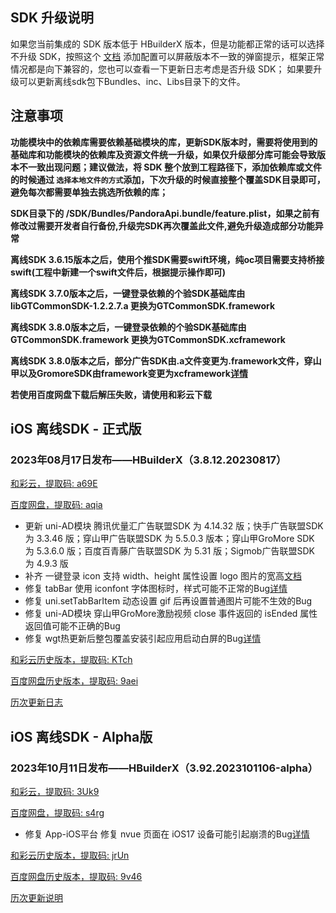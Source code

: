## SDK 升级说明
如果您当前集成的 SDK 版本低于 HBuilderX 版本，但是功能都正常的话可以选择不升级 SDK，按照这个 [文档](https://ask.dcloud.net.cn/article/35627) 添加配置可以屏蔽版本不一致的弹窗提示，框架正常情况都是向下兼容的，您也可以查看一下更新日志考虑是否升级 SDK； 如果要升级可以更新离线sdk包下Bundles、inc、Libs目录下的文件。

## 注意事项
**功能模块中的依赖库需要依赖基础模块的库，更新SDK版本时，需要将使用到的基础库和功能模块的依赖库及资源文件统一升级，如果仅升级部分库可能会导致版本不一致出现问题；建议做法，将 SDK 整个放到工程路径下，添加依赖库或文件的时候通过 `选择本地文件的方式`添加，下次升级的时候直接整个覆盖SDK目录即可，避免每次都需要单独去挑选所依赖的库；**

**SDK目录下的 /SDK/Bundles/PandoraApi.bundle/feature.plist，如果之前有修改过需要开发者自行备份,升级完SDK再次覆盖此文件,避免升级造成部分功能异常**

**离线SDK 3.6.15版本之后，使用个推SDK需要swift环境，纯oc项目需要支持桥接swift(工程中新建一个swift文件后，根据提示操作即可)**

**离线SDK 3.7.0版本之后，一键登录依赖的个验SDK基础库由libGTCommonSDK-1.2.2.7.a 更换为GTCommonSDK.framework**

**离线SDK 3.8.0版本之后，一键登录依赖的个验SDK基础库由GTCommonSDK.framework 更换为GTCommonSDK.xcframework**

**离线SDK 3.8.0版本之后，部分广告SDK由.a文件变更为.framework文件，穿山甲以及GromoreSDK由framework变更为xcframework[详情](https://nativesupport.dcloud.net.cn/AppDocs/usemodule/iOSModuleConfig/uniad.html)**

**若使用百度网盘下载后解压失败，请使用和彩云下载**


## iOS 离线SDK - 正式版

### 2023年08月17日发布——HBuilderX（3.8.12.20230817） 

[和彩云，提取码: a69E](https://caiyun.139.com/m/i?115ComLyhnmhe) 

[百度网盘，提取码: aqia](https://pan.baidu.com/s/1uhtt18f4BPHGI1OsY3EV2Q?pwd=aqia)

+ 更新 uni-AD模块 腾讯优量汇广告联盟SDK 为 4.14.32 版；快手广告联盟SDK 为 3.3.46 版；穿山甲广告联盟SDK 为 5.5.0.3 版本；穿山甲GroMore SDK 为 5.3.6.0 版；百度百青藤广告联盟SDK 为 5.31 版；Sigmob广告联盟SDK 为 4.9.3 版
+ 补齐 一键登录 icon 支持 width、height 属性设置 logo 图片的宽高[文档](https://uniapp.dcloud.net.cn/univerify.html)
+ 修复 tabBar 使用 iconfont 字体图标时，样式可能不正常的Bug[详情](https://ask.dcloud.net.cn/question/173375)
+ 修复 uni.setTabBarItem 动态设置 gif 后再设置普通图片可能不生效的Bug
+ 修复 uni-AD模块 穿山甲GroMore激励视频 close 事件返回的 isEnded 属性返回值可能不正确的Bug
+ 修复 wgt热更新后整包覆盖安装引起应用启动白屏的Bug[详情](https://ask.dcloud.net.cn/question/163393)


[和彩云历史版本，提取码: KTch](https://caiyun.139.com/m/i?115ConJIYzT1T) 

[百度网盘历史版本，提取码: 9aei](https://pan.baidu.com/s/18fdKFWenPTqjlXQUwvn_nw?pwd=9aei)

[历次更新日志](AppDocs/download/update_history_iOS_release.md)


## iOS 离线SDK - Alpha版

### 2023年10月11日发布——HBuilderX（3.92.2023101106-alpha）

[和彩云，提取码: 3Uk9](https://caiyun.139.com/m/i?115CeSZTOXzai)

[百度网盘，提取码: s4rg](https://pan.baidu.com/s/10l1dS6K5N8Q3nQFPNgoYPg?pwd=s4rg)

+ 修复 App-iOS平台 修复 nvue 页面在 iOS17 设备可能引起崩溃的Bug[详情](https://ask.dcloud.net.cn/question/179220)

[和彩云历史版本，提取码: jrUn](https://caiyun.139.com/m/i?115Com59aleKX) 

[百度网盘历史版本，提取码: 9v46](https://pan.baidu.com/s/1LI4ZjpEOSnSYNh6KDHG5Dg?pwd=9v46)

[历次更新说明](AppDocs/download/update_history_iOS_alpha.md)
